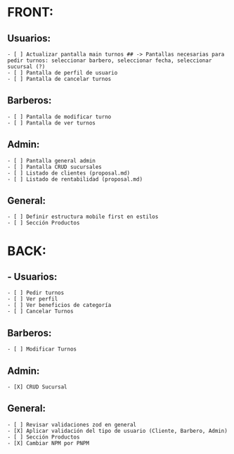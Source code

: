 # FRONT:
## Usuarios:
    - [ ] Actualizar pantalla main turnos ## -> Pantallas necesarias para pedir turnos: seleccionar barbero, seleccionar fecha, seleccionar sucursal (?)
    - [ ] Pantalla de perfil de usuario
    - [ ] Pantalla de cancelar turnos
## Barberos:
    - [ ] Pantalla de modificar turno
    - [ ] Pantalla de ver turnos
## Admin:
    - [ ] Pantalla general admin
    - [ ] Pantalla CRUD sucursales
    - [ ] Listado de clientes (proposal.md)
    - [ ] Listado de rentabilidad (proposal.md)
## General:
    - [ ] Definir estructura mobile first en estilos
    - [ ] Sección Productos
# BACK:
## - Usuarios:
    - [ ] Pedir turnos
    - [ ] Ver perfil
    - [ ] Ver beneficios de categoría
    - [ ] Cancelar Turnos
## Barberos:
    - [ ] Modificar Turnos
## Admin:
    - [X] CRUD Sucursal
## General:
    - [ ] Revisar validaciones zod en general
    - [X] Aplicar validación del tipo de usuario (Cliente, Barbero, Admin)
    - [ ] Sección Productos
    - [X] Cambiar NPM por PNPM
